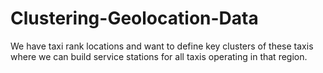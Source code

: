 # Clustering-Geolocation-Data
We have taxi rank locations and want to define key clusters of these taxis where we can build service stations for all taxis operating in that region.
